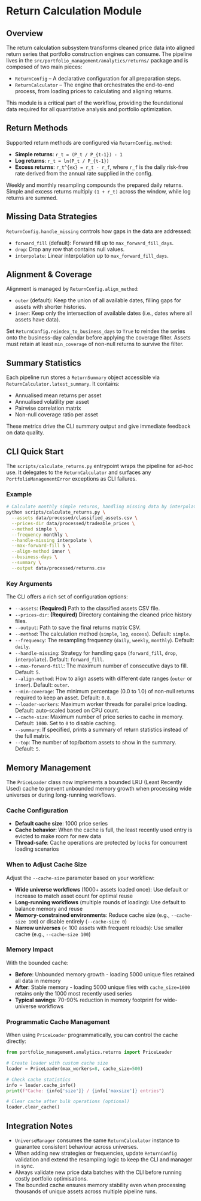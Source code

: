 # Return Calculation Module

## Overview

The return calculation subsystem transforms cleaned price data into aligned return series that portfolio construction engines can consume. The pipeline lives in the `src/portfolio_management/analytics/returns/` package and is composed of two main pieces:

- `ReturnConfig` – A declarative configuration for all preparation steps.
- `ReturnCalculator` – The engine that orchestrates the end-to-end process, from loading prices to calculating and aligning returns.

This module is a critical part of the workflow, providing the foundational data required for all quantitative analysis and portfolio optimization.

## Return Methods

Supported return methods are configured via `ReturnConfig.method`:

- **Simple returns**: `r_t = (P_t / P_{t-1}) - 1`
- **Log returns**: `r_t = ln(P_t / P_{t-1})`
- **Excess returns**: `r_t^{ex} = r_t - r_f`, where `r_f` is the daily risk-free rate derived from the annual rate supplied in the config.

Weekly and monthly resampling compounds the prepared daily returns. Simple and excess returns multiply `(1 + r_t)` across the window, while log returns are summed.

## Missing Data Strategies

`ReturnConfig.handle_missing` controls how gaps in the data are addressed:

- `forward_fill` (default): Forward fill up to `max_forward_fill_days`.
- `drop`: Drop any row that contains null values.
- `interpolate`: Linear interpolation up to `max_forward_fill_days`.

## Alignment & Coverage

Alignment is managed by `ReturnConfig.align_method`:

- `outer` (default): Keep the union of all available dates, filling gaps for assets with shorter histories.
- `inner`: Keep only the intersection of available dates (i.e., dates where all assets have data).

Set `ReturnConfig.reindex_to_business_days` to `True` to reindex the series onto the business-day calendar before applying the coverage filter. Assets must retain at least `min_coverage` of non-null returns to survive the filter.

## Summary Statistics

Each pipeline run stores a `ReturnSummary` object accessible via `ReturnCalculator.latest_summary`. It contains:

- Annualised mean returns per asset
- Annualised volatility per asset
- Pairwise correlation matrix
- Non-null coverage ratio per asset

These metrics drive the CLI summary output and give immediate feedback on data quality.

## CLI Quick Start

The `scripts/calculate_returns.py` entrypoint wraps the pipeline for ad-hoc use. It delegates to the `ReturnCalculator` and surfaces any `PortfolioManagementError` exceptions as CLI failures.

### Example

```bash
# Calculate monthly simple returns, handling missing data by interpolation
python scripts/calculate_returns.py \
  --assets data/processed/classified_assets.csv \
  --prices-dir data/processed/tradeable_prices \
  --method simple \
  --frequency monthly \
  --handle-missing interpolate \
  --max-forward-fill 5 \
  --align-method inner \
  --business-days \
  --summary \
  --output data/processed/returns.csv
```

### Key Arguments

The CLI offers a rich set of configuration options:

- `--assets`: **(Required)** Path to the classified assets CSV file.
- `--prices-dir`: **(Required)** Directory containing the cleaned price history files.
- `--output`: Path to save the final returns matrix CSV.
- `--method`: The calculation method (`simple`, `log`, `excess`). Default: `simple`.
- `--frequency`: The resampling frequency (`daily`, `weekly`, `monthly`). Default: `daily`.
- `--handle-missing`: Strategy for handling gaps (`forward_fill`, `drop`, `interpolate`). Default: `forward_fill`.
- `--max-forward-fill`: The maximum number of consecutive days to fill. Default: `5`.
- `--align-method`: How to align assets with different date ranges (`outer` or `inner`). Default: `outer`.
- `--min-coverage`: The minimum percentage (0.0 to 1.0) of non-null returns required to keep an asset. Default: `0.8`.
- `--loader-workers`: Maximum worker threads for parallel price loading. Default: auto-scaled based on CPU count.
- `--cache-size`: Maximum number of price series to cache in memory. Default: `1000`. Set to `0` to disable caching.
- `--summary`: If specified, prints a summary of return statistics instead of the full matrix.
- `--top`: The number of top/bottom assets to show in the summary. Default: `5`.

## Memory Management

The `PriceLoader` class now implements a bounded LRU (Least Recently Used) cache to prevent unbounded memory growth when processing wide universes or during long-running workflows.

### Cache Configuration

- **Default cache size**: 1000 price series
- **Cache behavior**: When the cache is full, the least recently used entry is evicted to make room for new data
- **Thread-safe**: Cache operations are protected by locks for concurrent loading scenarios

### When to Adjust Cache Size

Adjust the `--cache-size` parameter based on your workflow:

- **Wide universe workflows** (1000+ assets loaded once): Use default or increase to match asset count for optimal reuse
- **Long-running workflows** (multiple rounds of loading): Use default to balance memory and reuse
- **Memory-constrained environments**: Reduce cache size (e.g., `--cache-size 100`) or disable entirely (`--cache-size 0`)
- **Narrow universes** (\< 100 assets with frequent reloads): Use smaller cache (e.g., `--cache-size 100`)

### Memory Impact

With the bounded cache:

- **Before**: Unbounded memory growth - loading 5000 unique files retained all data in memory
- **After**: Stable memory - loading 5000 unique files with `cache_size=1000` retains only the 1000 most recently used series
- **Typical savings**: 70-90% reduction in memory footprint for wide-universe workflows

### Programmatic Cache Management

When using `PriceLoader` programmatically, you can control the cache directly:

```python
from portfolio_management.analytics.returns import PriceLoader

# Create loader with custom cache size
loader = PriceLoader(max_workers=8, cache_size=500)

# Check cache statistics
info = loader.cache_info()
print(f"Cache: {info['size']} / {info['maxsize']} entries")

# Clear cache after bulk operations (optional)
loader.clear_cache()
```

## Integration Notes

- `UniverseManager` consumes the same `ReturnCalculator` instance to guarantee consistent behaviour across universes.
- When adding new strategies or frequencies, update `ReturnConfig` validation and extend the resampling logic to keep the CLI and manager in sync.
- Always validate new price data batches with the CLI before running costly portfolio optimisations.
- The bounded cache ensures memory stability even when processing thousands of unique assets across multiple pipeline runs.
